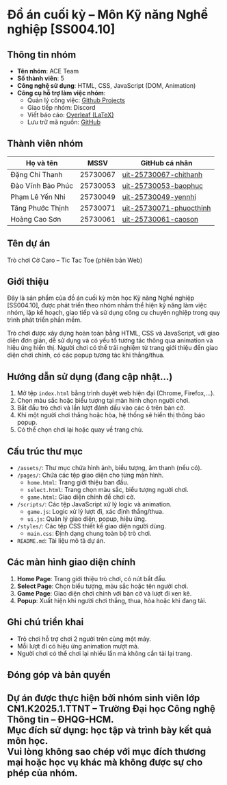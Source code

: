 # Đồ án cuối kỳ – Môn Kỹ năng Nghề nghiệp [SS004.10]

## Thông tin nhóm
- **Tên nhóm**: ACE Team
- **Số thành viên**: 5
- **Công nghệ sử dụng**: HTML, CSS, JavaScript (DOM, Animation)
- **Công cụ hỗ trợ làm việc nhóm**:
  - Quản lý công việc: [Github Projects](https://github.com/orgs/ace-team-uit/projects/1)
  - Giao tiếp nhóm: Discord
  - Viết báo cáo: [Overleaf (LaTeX)](https://www.overleaf.com/project/6888ec4c20ea092cf579c59a)
  - Lưu trữ mã nguồn: [GitHub](https://github.com/ace-team-uit/SS004.10_FinalProject_TicTacToe)

## Thành viên nhóm
| Họ và tên              | MSSV      | GitHub cá nhân                                       |
|------------------------|-----------|------------------------------------------------------|
| Đặng Chí Thanh         | 25730067  | [uit-25730067-chithanh](https://github.com/uit-25730067-chithanh) |
| Đào Vĩnh Bảo Phúc      | 25730053  | [uit-25730053-baophuc](https://github.com/uit-25730053-baophuc)   |
| Phạm Lê Yến Nhi        | 25730049  | [uit-25730049-yennhi](https://github.com/uit-25730049-yennhi)     |
| Tăng Phước Thịnh       | 25730071  | [uit-25730071-phuocthinh](https://github.com/uit-25730071-phuocthinh) |
| Hoàng Cao Sơn          | 25730061  | [uit-25730061-caoson](https://github.com/uit-25730061-caoson)     |

## Tên dự án
Trò chơi Cờ Caro – Tic Tac Toe (phiên bản Web)

## Giới thiệu
Đây là sản phẩm của đồ án cuối kỳ môn học Kỹ năng Nghề nghiệp [SS004.10], được phát triển theo nhóm nhằm thể hiện kỹ năng làm việc nhóm, lập kế hoạch, giao tiếp và sử dụng công cụ chuyên nghiệp trong quy trình phát triển phần mềm.

Trò chơi được xây dựng hoàn toàn bằng HTML, CSS và JavaScript, với giao diện đơn giản, dễ sử dụng và có yếu tố tương tác thông qua animation và hiệu ứng hiển thị. Người chơi có thể trải nghiệm từ trang giới thiệu đến giao diện chơi chính, có các popup tương tác khi thắng/thua.

## Hướng dẫn sử dụng (đang cập nhật...)
1. Mở tệp `index.html` bằng trình duyệt web hiện đại (Chrome, Firefox,...).
2. Chọn màu sắc hoặc biểu tượng tại màn hình chọn người chơi.
3. Bắt đầu trò chơi và lần lượt đánh dấu vào các ô trên bàn cờ.
4. Khi một người chơi thắng hoặc hòa, hệ thống sẽ hiển thị thông báo popup.
5. Có thể chọn chơi lại hoặc quay về trang chủ.

## Cấu trúc thư mục
- `/assets/`: Thư mục chứa hình ảnh, biểu tượng, âm thanh (nếu có).
- `/pages/`: Chứa các tệp giao diện cho từng màn hình.
  - `home.html`: Trang giới thiệu ban đầu.
  - `select.html`: Trang chọn màu sắc, biểu tượng người chơi.
  - `game.html`: Giao diện chính để chơi cờ.
- `/scripts/`: Các tệp JavaScript xử lý logic và animation.
  - `game.js`: Logic xử lý lượt đi, xác định thắng/thua.
  - `ui.js`: Quản lý giao diện, popup, hiệu ứng.
- `/styles/`: Các tệp CSS thiết kế giao diện người dùng.
  - `main.css`: Định dạng chung toàn bộ trò chơi.
- `README.md`: Tài liệu mô tả dự án.

## Các màn hình giao diện chính
1. **Home Page**: Trang giới thiệu trò chơi, có nút bắt đầu.
2. **Select Page**: Chọn biểu tượng, màu sắc hoặc tên người chơi.
3. **Game Page**: Giao diện chơi chính với bàn cờ và lượt đi xen kẽ.
4. **Popup**: Xuất hiện khi người chơi thắng, thua, hòa hoặc khi đang tải.

## Ghi chú triển khai
- Trò chơi hỗ trợ chơi 2 người trên cùng một máy.
- Mỗi lượt đi có hiệu ứng animation mượt mà.
- Người chơi có thể chơi lại nhiều lần mà không cần tải lại trang.

## Đóng góp và bản quyền
Dự án được thực hiện bởi nhóm sinh viên lớp CN1.K2025.1.TTNT – Trường Đại học Công nghệ Thông tin – ĐHQG-HCM.  
Mục đích sử dụng: học tập và trình bày kết quả môn học.  
Vui lòng không sao chép với mục đích thương mại hoặc học vụ khác mà không được sự cho phép của nhóm.
---

